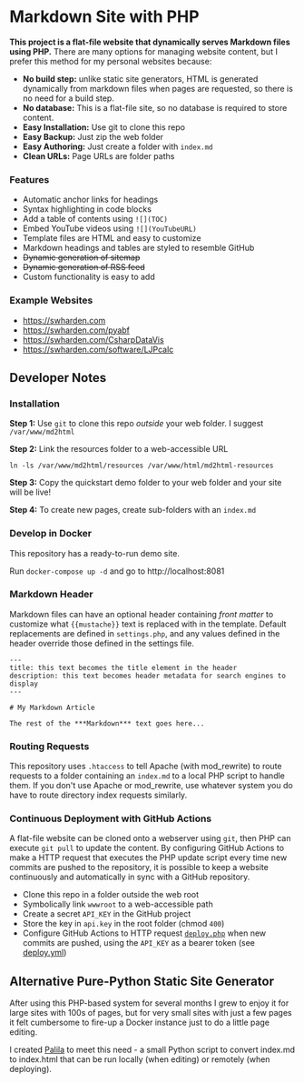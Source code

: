 # Markdown Site with PHP

**This project is a flat-file website that dynamically serves Markdown files using PHP.** There are many options for managing website content, but I prefer this method for my personal websites because:
* **No build step:** unlike static site generators, HTML is generated dynamically from markdown files when pages are requested, so there is no need for a build step.
* **No database:** This is a flat-file site, so no database is required to store content.
* **Easy Installation:** Use git to clone this repo
* **Easy Backup:** Just zip the web folder
* **Easy Authoring:** Just create a folder with `index.md`
* **Clean URLs:** Page URLs are folder paths

### Features
* Automatic anchor links for headings
* Syntax highlighting in code blocks
* Add a table of contents using `![](TOC)`
* Embed YouTube videos using `![](YouTubeURL)`
* Template files are HTML and easy to customize
* Markdown headings and tables are styled to resemble GitHub
* ~~Dynamic generation of sitemap~~
* ~~Dynamic generation of RSS feed~~
* Custom functionality is easy to add

### Example Websites
* https://swharden.com
* https://swharden.com/pyabf
* https://swharden.com/CsharpDataVis
* https://swharden.com/software/LJPcalc

## Developer Notes

### Installation

**Step 1:** Use `git` to clone this repo _outside_ your web folder. I suggest `/var/www/md2html`

**Step 2:** Link the resources folder to a web-accessible URL

```
ln -ls /var/www/md2html/resources /var/www/html/md2html-resources
```

**Step 3:** Copy the quickstart demo folder to your web folder and your site will be live!

**Step 4:** To create new pages, create sub-folders with an `index.md`

### Develop in Docker

This repository has a ready-to-run demo site. 

Run `docker-compose up -d` and go to http://localhost:8081

### Markdown Header

Markdown files can have an optional header containing _front matter_ to customize what `{{mustache}}` text is replaced with in the template. Default replacements are defined in `settings.php`, and any values defined in the header override those defined in the settings file.

```
---
title: this text becomes the title element in the header
description: this text becomes header metadata for search engines to display
---

# My Markdown Article

The rest of the ***Markdown*** text goes here...
```

### Routing Requests

This repository uses `.htaccess` to tell Apache (with mod_rewrite) to route requests to a folder containing an `index.md` to a local PHP script to handle them. If you don't use Apache or mod_rewrite, use whatever system you do have to route directory index requests similarly.

### Continuous Deployment with GitHub Actions

A flat-file website can be cloned onto a webserver using `git`, then PHP can execute `git pull` to update the content. By configuring GitHub Actions to make a HTTP request that executes the PHP update script every time new commits are pushed to the repository, it is possible to keep a website continuously and automatically in sync with a GitHub repository.

* Clone this repo in a folder outside the web root
* Symbolically link `wwwroot` to a web-accessible path
* Create a secret `API_KEY` in the GitHub project
* Store the key in `api.key` in the root folder (chmod `400`)
* Configure GitHub Actions to HTTP request [`deploy.php`](tools/deploy.php) when new commits are pushed, using the `API_KEY` as a bearer token (see [deploy.yml](tools/deploy.yml))

## Alternative Pure-Python Static Site Generator

After using this PHP-based system for several months I grew to enjoy it for large sites with 100s of pages, but for very small sites with just a few pages it felt cumbersome to fire-up a Docker instance just to do a little page editing.

I created [Palila](https://github.com/swharden/Palila) to meet this need - a small Python script to convert index.md to index.html that can be run locally (when editing) or remotely (when deploying).
